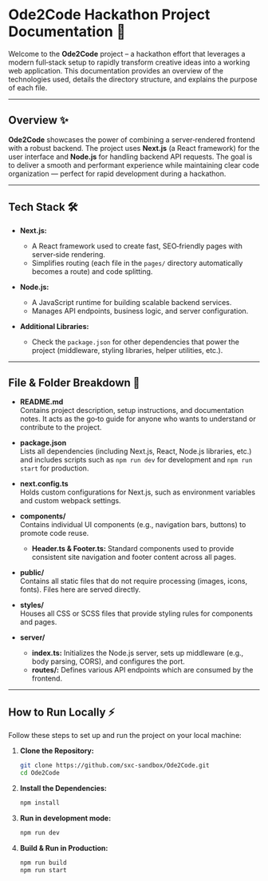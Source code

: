 # Ode2Code Hackathon Project Documentation 🚀

Welcome to the **Ode2Code** project – a hackathon effort that leverages a modern full‑stack setup to rapidly transform creative ideas into a working web application. This documentation provides an overview of the technologies used, details the directory structure, and explains the purpose of each file. 

---

## Overview ✨

**Ode2Code** showcases the power of combining a server‑rendered frontend with a robust backend. The project uses **Next.js** (a React framework) for the user interface and **Node.js** for handling backend API requests. The goal is to deliver a smooth and performant experience while maintaining clear code organization — perfect for rapid development during a hackathon.

---

## Tech Stack 🛠️

- **Next.js:**  
  - A React framework used to create fast, SEO‑friendly pages with server‑side rendering.
  - Simplifies routing (each file in the `pages/` directory automatically becomes a route) and code splitting.  

- **Node.js:**  
  - A JavaScript runtime for building scalable backend services.
  - Manages API endpoints, business logic, and server configuration.

- **Additional Libraries:**  
  - Check the `package.json` for other dependencies that power the project (middleware, styling libraries, helper utilities, etc.).

---

## File & Folder Breakdown 📄

- **README.md**  
  Contains project description, setup instructions, and documentation notes. It acts as the go‑to guide for anyone who wants to understand or contribute to the project.

- **package.json**  
  Lists all dependencies (including Next.js, React, Node.js libraries, etc.) and includes scripts such as `npm run dev` for development and `npm run start` for production.

- **next.config.ts**  
  Holds custom configurations for Next.js, such as environment variables and custom webpack settings.

- **components/**  
  Contains individual UI components (e.g., navigation bars, buttons) to promote code reuse.  
  - **Header.ts & Footer.ts:** Standard components used to provide consistent site navigation and footer content across all pages.

- **public/**  
  Contains all static files that do not require processing (images, icons, fonts). Files here are served directly.

- **styles/**  
  Houses all CSS or SCSS files that provide styling rules for components and pages.

- **server/**  
  - **index.ts:** Initializes the Node.js server, sets up middleware (e.g., body parsing, CORS), and configures the port.
  - **routes/:** Defines various API endpoints which are consumed by the frontend.

---

## How to Run Locally ⚡

Follow these steps to set up and run the project on your local machine:

1. **Clone the Repository:**  
   ```bash
   git clone https://github.com/sxc-sandbox/Ode2Code.git
   cd Ode2Code
2. **Install the Dependencies:**  
   ```bash
   npm install
3. **Run in development mode:**  
   ```bash
   npm run dev
4. **Build & Run in Production:**  
   ```bash
   npm run build
   npm run start
   


